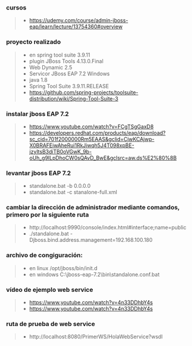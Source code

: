 
### cursos
>- https://udemy.com/course/admin-jboss-eap/learn/lecture/13754360#overview

### proyecto realizado
>-  en spring tool suite 3.9.11
>- plugin JBoss Tools 4.13.0.Final
>- Web Dynamic 2.5
>- Servicor JBoss EAP 7.2 Windows
>- java 1.8
>- Spring Tool Suite 3.9.11.RELEASE
>- https://github.com/spring-projects/toolsuite-distribution/wiki/Spring-Tool-Suite-3

### instalar jboss EAP 7.2
>- https://www.youtube.com/watch?v=FCgTSgGaxD8
>- https://developers.redhat.com/products/eap/download?sc_cid=701f2000000Rm5EAAS&gclid=CjwKCAjwp-X0BRAFEiwAheRui1RkJiwqh5J4T098xpBE-jzyItsB3diTB0oVGwK_9b-oUh_g9ILpDhoCW0sQAvD_BwE&gclsrc=aw.ds%E2%80%8B

### levantar jboss EAP 7.2
>- standalone.bat -b 0.0.0.0
>- standalone.bat -c stanalone-full.xml

### cambiar la dirección de administrador mediante comandos, primero por la siguiente ruta
>- http://localhost:9990/console/index.html#interface;name=public
>- ./standalone.bat -Djboss.bind.address.management=192.168.100.180


### archivo de congiguración:
>- en linux /opt/jboss/bin/init.d
>- en windows C:\jboss-eap-7.2\bin\standalone.conf.bat


### vídeo de ejemplo web service
>- https://www.youtube.com/watch?v=4n33DDhbY4s
>- https://www.youtube.com/watch?v=4n33DDhbY4s

###  ruta de prueba de web service
>- http://localhost:8080/PrimerWS/HolaWebService?wsdl
